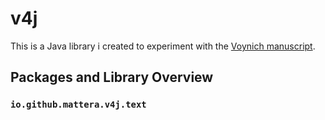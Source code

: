 # v4j

This is a Java library i created to experiment with the [Voynich manuscript](https://en.wikipedia.org/wiki/Voynich_manuscript).

## Packages and Library Overview

### ```io.github.mattera.v4j.text```
